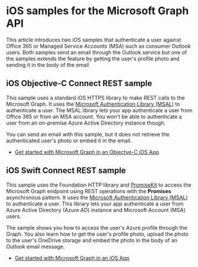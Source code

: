 # iOS samples for the Microsoft Graph API
This article introduces two iOS samples that authenticate a user against Office 365 or Managed Service Accounts (MSA) such as consumer Outlook users. Both samples send an email through the Outlook service but one of the samples extends the feature by getting the user's profile photo and sending it in the body of the email

## iOS Objective-C Connect REST sample
This sample uses a standard iOS HTTPS library to make REST calls to the Microsoft Graph. It uses the [Microsoft Authentication Library (MSAL)](https://github.com/AzureAD/microsoft-authentication-library-for-objc/blob/dev/README.md) to authenticate a user. The MSAL library lets your app authenticate a user from Office 365 or from an MSA account. You won't be able to authenticate a user from an on-premise Azure Active Directory instance though.

You can send an email with this sample, but it does not retrieve the authenticated user's photo or embed it in the email.

- [Get started with Microsoft Graph in an Objectve-C iOS App](ios_objectivec.md)

## iOS Swift Connect REST sample
This sample uses the Foundation HTTP library and [PromiseKit](https://github.com/mxcl/PromiseKit/blob/master/README.md) to access the Microsoft Graph endpoint using REST operations with the **Promises** asynchronous pattern. It uses the [Microsoft Authentication Library (MSAL)](https://github.com/AzureAD/microsoft-authentication-library-for-objc/blob/dev/README.md) to authenticate a user. This library lets your app authenticate a user from Azure Active Directory (Azure AD) instance and Microsoft Account (MSA) users.

The sample shows you how to access the user's Azure profile through the Graph. You also learn how to get the user's profile photo, upload the photo to the user's OneDrive storage and embed the photo in the body of an Outlook email message.

- [Get started with Microsoft Graph in an iOS App](ios_swift.md)
